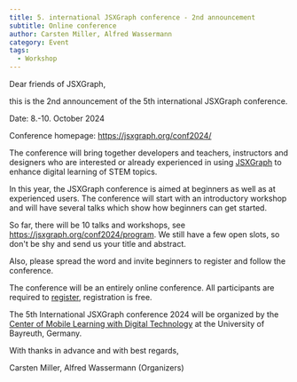```yaml
---
title: 5. international JSXGraph conference - 2nd announcement
subtitle: Online conference
author: Carsten Miller, Alfred Wassermann
category: Event
tags:
  - Workshop
---
```


Dear friends of JSXGraph,

this is the 2nd announcement of the 5th international JSXGraph conference.

Date: 8.-10. October 2024

Conference homepage: <https://jsxgraph.org/conf2024/>

The conference will bring together developers and teachers, instructors and designers who are interested or already experienced in using [JSXGraph](https://jsxgraph.org) to enhance digital learning of STEM topics.

In this year, the JSXGraph conference is aimed at beginners as well as at experienced users. The conference will start with an introductory workshop and will have several talks which show how beginners can get started.

So far, there will be 10 talks and workshops, see <https://jsxgraph.org/conf2024/program>. We still have a few open slots, so don't be shy and send us your title and abstract.

Also, please spread the word and invite beginners to register and follow the conference.

The conference will be an entirely online conference. All participants are required to [register](https://jsxgraph.org/conf2024/registration/), registration is free.

The 5th International JSXGraph conference 2024 will be organized by the [Center of Mobile Learning with Digital Technology](https://mobile-learning.uni-bayreuth.de/) at the University of Bayreuth, Germany.

With thanks in advance and with best regards,

Carsten Miller, Alfred Wassermann (Organizers)
